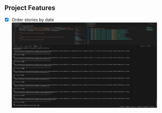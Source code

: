 ## Project Features
- [x] Order stories by date
    ![ALL tests pasted]( test_screenshot/Screen_Shot_2023-11-11_at_11.25.00_pm.png )
